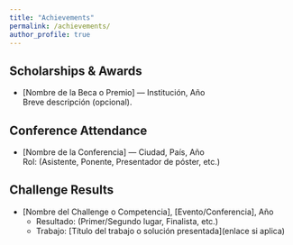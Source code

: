 ```yaml
---
title: "Achievements"
permalink: /achievements/
author_profile: true
---
```


## Scholarships & Awards
- [Nombre de la Beca o Premio] — Institución, Año  
  Breve descripción (opcional).

## Conference Attendance
- [Nombre de la Conferencia] — Ciudad, País, Año  
  Rol: (Asistente, Ponente, Presentador de póster, etc.)

## Challenge Results
- [Nombre del Challenge o Competencia], [Evento/Conferencia], Año  
  - Resultado: (Primer/Segundo lugar, Finalista, etc.)
  - Trabajo: [Título del trabajo o solución presentada](enlace si aplica)
